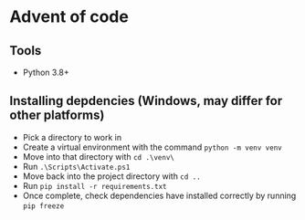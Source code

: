 # Advent of code

## Tools
* Python 3.8+


## Installing depdencies (Windows, may differ for other platforms)
* Pick a directory to work in
* Create a virtual environment with the command `python -m venv venv`
* Move into that directory with `cd .\venv\`
* Run `.\Scripts\Activate.ps1`
* Move back into the project directory with `cd ..`
* Run `pip install -r requirements.txt`
* Once complete, check dependencies have installed correctly by running `pip freeze`